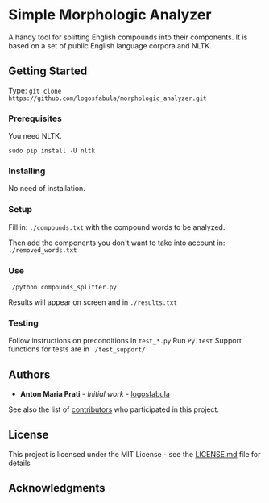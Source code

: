 # Simple Morphologic Analyzer 

A handy tool for splitting English compounds into their components. It is based on a set of public English language corpora and NLTK.

## Getting Started

Type:
`git clone https://github.com/logosfabula/morphologic_analyzer.git`

### Prerequisites

You need NLTK.

`sudo pip install -U nltk`

### Installing

No need of installation.

### Setup

Fill in: 
`./compounds.txt`
with the compound words to be analyzed.

Then add the components you don't want to take into account in: 
`./removed_words.txt`

### Use

`./python compounds_splitter.py`

Results will appear on screen and in `./results.txt`

### Testing

Follow instructions on preconditions in `test_*.py`
Run `Py.test`
Support functions for tests are in `./test_support/`

## Authors

* **Anton Maria Prati** - *Initial work* - [logosfabula](https://github.com/logosfabula)

See also the list of [contributors](https://github.com/logosfabula/morphologic_analyzer/graphs/contributors) who participated in this project.

## License

This project is licensed under the MIT License - see the [LICENSE.md](LICENSE.md) file for details

## Acknowledgments




